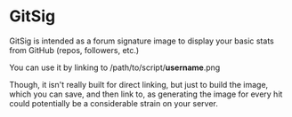 # GitSig

GitSig is intended as a forum signature image to display your basic stats from 
GitHub (repos, followers, etc.)

You can use it by linking to /path/to/script/**username**.png

Though, it isn't really built for direct linking, but just to build the image, 
which you can save, and then link to, as generating the image for every hit 
could potentially be a considerable strain on your server.
